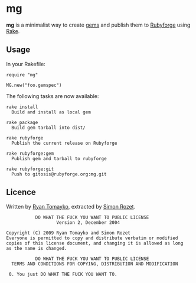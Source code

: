 mg
==

**mg** is a minimalist way to create [gems](http://rubygems.org) and publish
them to [Rubyforge](http://rubyforge.org) using
[Rake](http://rake.rubyforge.org).

Usage
-----

In your Rakefile:

    require "mg"

    MG.new("foo.gemspec")

The following tasks are now available:

    rake install
      Build and install as local gem

    rake package
      Build gem tarball into dist/

    rake rubyforge
      Publish the current release on Rubyforge

    rake rubyforge:gem
      Publish gem and tarball to rubyforge

    rake rubyforge:git
      Push to gitosis@rubyforge.org:mg.git

Licence
-------

Written by [Ryan Tomayko](http://tomayko.com/about), extracted
by [Simon Rozet](http://atonie.org).

               DO WHAT THE FUCK YOU WANT TO PUBLIC LICENSE
                       Version 2, December 2004

    Copyright (C) 2009 Ryan Tomayko and Simon Rozet
    Everyone is permitted to copy and distribute verbatim or modified
    copies of this license document, and changing it is allowed as long
    as the name is changed.

               DO WHAT THE FUCK YOU WANT TO PUBLIC LICENSE
      TERMS AND CONDITIONS FOR COPYING, DISTRIBUTION AND MODIFICATION

     0. You just DO WHAT THE FUCK YOU WANT TO.
